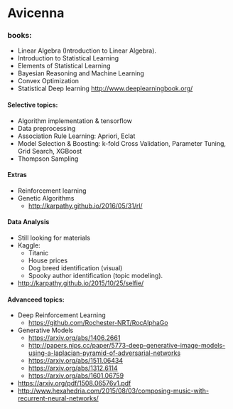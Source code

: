 # Avicenna

### books:

- Linear Algebra (Introduction to Linear Algebra).
- Introduction to Statistical Learning
- Elements of Statistical Learning
- Bayesian Reasoning and Machine Learning
- Convex Optimization
- Statistical Deep learning http://www.deeplearningbook.org/


#### Selective topics:

- Algorithm implementation & tensorflow
- Data preprocessing
- Association Rule Learning: Apriori, Eclat
- Model Selection & Boosting: k-fold Cross Validation, Parameter Tuning, Grid Search, XGBoost
- Thompson Sampling


#### Extras

- Reinforcement learning
- Genetic Algorithms
    - http://karpathy.github.io/2016/05/31/rl/



#### Data Analysis
- Still looking for materials
- Kaggle:
    - Titanic
    - House prices
    - Dog breed identification (visual)
    - Spooky author identification (topic modeling).
- http://karpathy.github.io/2015/10/25/selfie/







#### Advanceed topics:

- Deep Reinforcement Learning
    - https://github.com/Rochester-NRT/RocAlphaGo
- Generative Models
    - https://arxiv.org/abs/1406.2661
    - http://papers.nips.cc/paper/5773-deep-generative-image-models-using-a-laplacian-pyramid-of-adversarial-networks
    - https://arxiv.org/abs/1511.06434
    - https://arxiv.org/abs/1312.6114
    - https://arxiv.org/abs/1601.06759
- https://arxiv.org/pdf/1508.06576v1.pdf
- http://www.hexahedria.com/2015/08/03/composing-music-with-recurrent-neural-networks/
